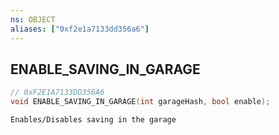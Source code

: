 ```yaml
---
ns: OBJECT
aliases: ["0xf2e1a7133dd356a6"]
---
```

## ENABLE_SAVING_IN_GARAGE

```c
// 0xF2E1A7133DD356A6
void ENABLE_SAVING_IN_GARAGE(int garageHash, bool enable);
```

```
Enables/Disables saving in the garage
```
